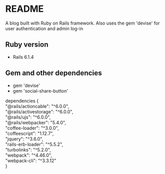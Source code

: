 # README

A blog built with Ruby on Rails framework. Also uses the gem 'devise' for user authentication and admin log-in

## Ruby version
- Rails 6.1.4

## Gem and other dependencies
- gem 'devise'
- gem 'social-share-button'
 
 dependencies { \
   "@rails/actioncable": "^6.0.0", \
   "@rails/activestorage": "^6.0.0", \
   "@rails/ujs": "^6.0.0", \
   "@rails/webpacker": "5.4.0", \
   "coffee-loader": "^3.0.0", \
   "coffeescript": "1.12.7", \
   "jquery": "^3.6.0", \
   "rails-erb-loader": "^5.5.2", \
   "turbolinks": "^5.2.0", \
   "webpack": "^4.46.0", \
   "webpack-cli": "^3.3.12" \
 }
